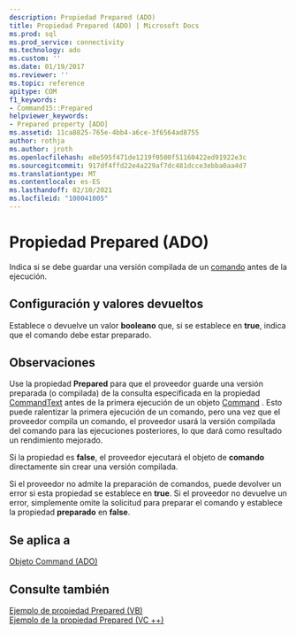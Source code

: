 ```yaml
---
description: Propiedad Prepared (ADO)
title: Propiedad Prepared (ADO) | Microsoft Docs
ms.prod: sql
ms.prod_service: connectivity
ms.technology: ado
ms.custom: ''
ms.date: 01/19/2017
ms.reviewer: ''
ms.topic: reference
apitype: COM
f1_keywords:
- Command15::Prepared
helpviewer_keywords:
- Prepared property [ADO]
ms.assetid: 11ca8825-765e-4bb4-a6ce-3f6564ad8755
author: rothja
ms.author: jroth
ms.openlocfilehash: e8e595f471de1219f0500f51160422ed91922e3c
ms.sourcegitcommit: 917df4ffd22e4a229af7dc481dcce3ebba0aa4d7
ms.translationtype: MT
ms.contentlocale: es-ES
ms.lasthandoff: 02/10/2021
ms.locfileid: "100041005"
---
```

# <a name="prepared-property-ado"></a>Propiedad Prepared (ADO)
Indica si se debe guardar una versión compilada de un [comando](./command-object-ado.md) antes de la ejecución.  
  
## <a name="settings-and-return-values"></a>Configuración y valores devueltos  
 Establece o devuelve un valor **booleano** que, si se establece en **true**, indica que el comando debe estar preparado.  
  
## <a name="remarks"></a>Observaciones  
 Use la propiedad **Prepared** para que el proveedor guarde una versión preparada (o compilada) de la consulta especificada en la propiedad [CommandText](./commandtext-property-ado.md) antes de la primera ejecución de un objeto [Command](./command-object-ado.md) . Esto puede ralentizar la primera ejecución de un comando, pero una vez que el proveedor compila un comando, el proveedor usará la versión compilada del comando para las ejecuciones posteriores, lo que dará como resultado un rendimiento mejorado.  
  
 Si la propiedad es **false**, el proveedor ejecutará el objeto de **comando** directamente sin crear una versión compilada.  
  
 Si el proveedor no admite la preparación de comandos, puede devolver un error si esta propiedad se establece en **true**. Si el proveedor no devuelve un error, simplemente omite la solicitud para preparar el comando y establece la propiedad **preparado** en **false**.  
  
## <a name="applies-to"></a>Se aplica a  
 [Objeto Command (ADO)](./command-object-ado.md)  
  
## <a name="see-also"></a>Consulte también  
 [Ejemplo de propiedad Prepared (VB)](./prepared-property-example-vb.md)   
 [Ejemplo de la propiedad Prepared (VC ++)](./prepared-property-example-vc.md)